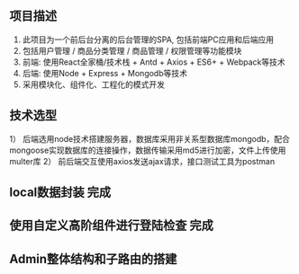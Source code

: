 ## 项目描述
1)	此项目为一个前后台分离的后台管理的SPA, 包括前端PC应用和后端应用
2)	包括用户管理 / 商品分类管理 / 商品管理 / 权限管理等功能模块
3)	前端: 使用React全家桶/技术栈 + Antd + Axios + ES6+ + Webpack等技术
4)	后端: 使用Node + Express + Mongodb等技术
5)	采用模块化、组件化、工程化的模式开发

## 技术选型
1） 后端选用node技术搭建服务器，数据库采用非关系型数据库mongodb，配合mongoose实现数据库的连接操作，数据传输采用md5进行加密，文件上传使用multer库
2） 前后端交互使用axios发送ajax请求，接口测试工具为postman  


## local数据封装 完成

## 使用自定义高阶组件进行登陆检查 完成

## Admin整体结构和子路由的搭建